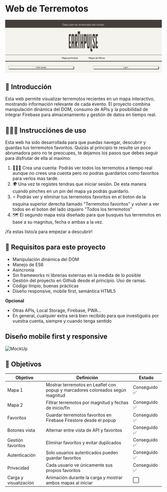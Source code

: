 # Web de Terremotos
![FotoHeader](./assets/foto-readme.png)

## 💨 Introducción

Esta web permite visualizar terremotos recientes en un mapa interactivo, mostrando información relevante de cada evento. El proyecto combina manipulación dinámica del DOM, consumo de APIs y la posibilidad de integrar Firebase para almacenamiento y gestión de datos en tiempo real.

## 👩🏼‍🏫 Instrucciónes de uso

Esta web ha sido desarrollada para que puedas navegar, descubrir y guardas tus terremotos favoritos. Quizás al principio te resulte un poco abrumadora pero no te preocupes, te dejamos los pasos que debes seguir para disfrutar de ella al maximo:

1. 👩🏼‍💻 Crea una cuenta: Podrás ver todos los terremotos a tiempo real aunque no crees una cuenta pero no podras guardarlos como favoritos para verlos mas tarde.
2. 🌍 Una vez te registes tendras que iniciar sesión. De esta manera cuando pinches en un pin del mapa ya podrás guardarlo.
3. ⭐️ Podrás ver y eliminar tus terremotos favoritos en el boton de la esquina superior derecha llamado "Terremotos favoritos" y volver a ver todos en el boton del lado izquiero "Todos los terremotos"
4. 🗺️ El segundo mapa esta diseñado para que busques tus terremotos en base a su magnitus, fecha o ambas a la vez.

¡Ya estas listo/a para empezar a descubrir!

## 📂 Requisitos para este proyecto

- Manipulación dinámica del DOM
- Manejo de ES6
- Asincronía
- Sin frameworks ni librerias externas en la medida de lo posible
- Gestión del proyecto en Github desde el principio. Uso de ramas.
- Código limpio, buenas prácticas
- Diseño responsive, mobile first, semántica HTML5

**Opcional**
- Otras APIs, Local Storage, Firebase, PWA...
- En general, cualquier extra será bien recibido para que investiguéis por vuestra cuenta, siempre y cuando tenga sentido

## Diseño mobile first y responsive

![MockUp](./assets/mockup.png)

## 🎯 Objetivos

| Objetivo | Definición | Estado |
|----------|------------|--------|
| Mapa 1 | Mostrar terremotos en Leaflet con popup y marcadores coloreados según magnitud | Conseguido ✅ |
| Mapa 2 | Filtrar terremotos por magnitud y fechas de inicio/fin | Conseguido ✅ |
| Favoritos | Guardar terremotos favoritos en Firebase Firestore desde el popup | Conseguido ✅ |
| Botones vista | Alternar entre vista de API y favoritos | Conseguido ✅ |
| Gestión favoritos | Eliminar favoritos y evitar duplicados | Conseguido ✅ |
| Autenticación | Solo usuarios autenticados pueden guardar favoritos | Conseguido ✅ |
| Privacidad | Cada usuario ve únicamente sus propios favoritos | Conseguido ✅ |
| Carga y visualización | Animación durante la carga y mostrar ambos mapas al iniciar | ⬜ |
